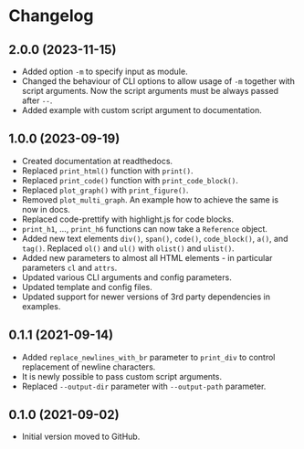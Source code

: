 # Changelog

## 2.0.0 (2023-11-15)

- Added option `-m` to specify input as module.
- Changed the behaviour of CLI options to allow usage of `-m` together with script
  arguments. Now the script arguments must be always passed after `--`.
- Added example with custom script argument to documentation.

## 1.0.0 (2023-09-19)

- Created documentation at readthedocs.
- Replaced `print_html()` function with `print()`.
- Replaced `print_code()` function with `print_code_block()`.
- Replaced `plot_graph()` with `print_figure()`.
- Removed `plot_multi_graph`. An example how to achieve the same is now in docs.
- Replaced code-prettify with highlight.js for code blocks.
- `print_h1`, ..., `print_h6` functions can now take a `Reference` object.
- Added new text elements `div()`, `span()`, `code()`, `code_block()`, `a()`,
  and `tag()`.
  Replaced `ol()` and `ul()` with `olist()` and `ulist()`.
- Added new parameters to almost all HTML elements - in particular parameters `cl`
  and `attrs`.
- Updated various CLI arguments and config parameters.
- Updated template and config files.
- Updated support for newer versions of 3rd party dependencies in examples.

## 0.1.1 (2021-09-14)

- Added `replace_newlines_with_br` parameter to `print_div` to control replacement of
  newline characters.
- It is newly possible to pass custom script arguments.
- Replaced `--output-dir` parameter with `--output-path` parameter.

## 0.1.0 (2021-09-02)

- Initial version moved to GitHub.